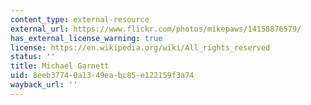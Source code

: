 ```yaml
---
content_type: external-resource
external_url: https://www.flickr.com/photos/mikepaws/14158876579/
has_external_license_warning: true
license: https://en.wikipedia.org/wiki/All_rights_reserved
status: ''
title: Michael Garnett
uid: 8eeb3774-0a13-49ea-bc85-e122159f3a74
wayback_url: ''
---
```

